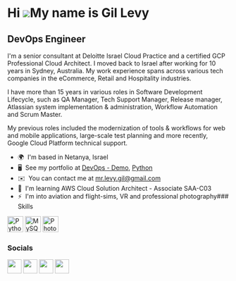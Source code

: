 Hi ![](https://user-images.githubusercontent.com/18350557/176309783-0785949b-9127-417c-8b55-ab5a4333674e.gif)My name is Gil Levy
================================================================================================================================

DevOps Engineer
---------------

I'm a senior consultant at Deloitte Israel Cloud Practice and a certified GCP Professional Cloud Architect.
I moved back to Israel after working for 10 years in Sydney, Australia. My work experience spans across various tech companies in the eCommerce, Retail and Hospitality industries.

I have more than 15 years in various roles in Software Development Lifecycle, such as QA Manager, Tech Support Manager, Release manager, Atlassian system implementation & administration, Workflow Automation and Scrum Master.

My previous roles included the modernization of tools & workflows for web and mobile applications, large-scale test planning and more recently, Google Cloud Platform technical support.


*   🌍  I'm based in Netanya, Israel
*   🖥️  See my portfolio at [DevOps - Demo](https://github.com/Gil80/DevOps-Exercises), [Python](https://github.com/Gil80/python-exercises)
*   ✉️  You can contact me at [mr.levy.gil@gmail.com](mailto:mr.levy.gil@gmail.com)
*   🧠  I'm learning AWS Cloud Solution Architect - Associate SAA-C03
*   ⚡  I'm into aviation and flight-sims, VR and professional photography### Skills


<p align="left">
<a href="https://www.python.org/" target="_blank" rel="noreferrer"><img src="https://raw.githubusercontent.com/danielcranney/readme-generator/main/public/icons/skills/python-colored.svg" width="36" height="36" alt="Python" /></a>
<a href="https://www.mysql.com/" target="_blank" rel="noreferrer"><img src="https://raw.githubusercontent.com/danielcranney/readme-generator/main/public/icons/skills/mysql-colored.svg" width="36" height="36" alt="MySQL" /></a>
<a href="https://www.adobe.com/uk/products/photoshop.html" target="_blank" rel="noreferrer"><img src="https://raw.githubusercontent.com/danielcranney/readme-generator/main/public/icons/skills/photoshop-colored.svg" width="36" height="36" alt="Photoshop" /></a>
</p>
                    

### Socials
                  
<p align="left">
<a href="https://www.github.com/Gil80" target="_blank" rel="noreferrer"><img src="https://raw.githubusercontent.com/danielcranney/readme-generator/main/public/icons/socials/github.svg" width="32" height="32" /></a> 
<a href="http://www.instagram.com/iamgillevy" target="_blank" rel="noreferrer"><img src="https://raw.githubusercontent.com/danielcranney/readme-generator/main/public/icons/socials/instagram.svg" width="32" height="32" /></a> 
<a href="https://www.linkedin.com/in/gil-levy" target="_blank" rel="noreferrer"><img src="https://raw.githubusercontent.com/danielcranney/readme-generator/main/public/icons/socials/linkedin.svg" width="32" height="32" /></a> 
<a href="https://www.twitter.com/nik0ndude" target="_blank" rel="noreferrer"><img src="https://raw.githubusercontent.com/danielcranney/readme-generator/main/public/icons/socials/twitter.svg" width="32" height="32" /></a></p>
